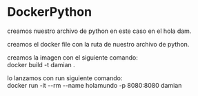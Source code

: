 # DockerPython

creamos nuestro archivo de python en este caso en el hola dam.  

creamos el docker file con la ruta de nuestro archivo de python.  

creamos la imagen con el siguiente comando:  
docker build -t damian .

lo lanzamos con run siguiente comando:  
docker run -it --rm --name holamundo -p 8080:8080 damian

